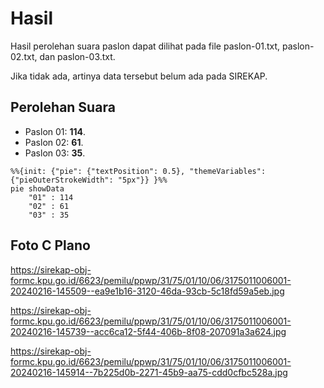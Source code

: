 # Hasil

Hasil perolehan suara paslon dapat dilihat pada file paslon-01.txt, paslon-02.txt, dan paslon-03.txt.

Jika tidak ada, artinya data tersebut belum ada pada SIREKAP.

## Perolehan Suara

 * Paslon 01: **114**.
 * Paslon 02: **61**.
 * Paslon 03: **35**.

```mermaid
%%{init: {"pie": {"textPosition": 0.5}, "themeVariables": {"pieOuterStrokeWidth": "5px"}} }%%
pie showData
    "01" : 114
    "02" : 61
    "03" : 35
```
## Foto C Plano

https://sirekap-obj-formc.kpu.go.id/6623/pemilu/ppwp/31/75/01/10/06/3175011006001-20240216-145509--ea9e1b16-3120-46da-93cb-5c18fd59a5eb.jpg

https://sirekap-obj-formc.kpu.go.id/6623/pemilu/ppwp/31/75/01/10/06/3175011006001-20240216-145739--acc6ca12-5f44-406b-8f08-207091a3a624.jpg

https://sirekap-obj-formc.kpu.go.id/6623/pemilu/ppwp/31/75/01/10/06/3175011006001-20240216-145914--7b225d0b-2271-45b9-aa75-cdd0cfbc528a.jpg
